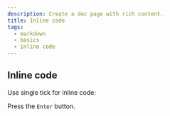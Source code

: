 ```yaml
---
description: Create a doc page with rich content.
title: Inline code
tags:
  - markdown
  - basics
  - inline code
---
```


## Inline code

Use single tick for inline code:

Press the `Enter` button.





